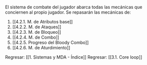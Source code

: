 
El sistema de combate del jugador abarca todas las mecánicas que conciernen al propio jugador. Se repasarán las mecánicas de:

1. [[4.2.1. M. de Atributos base]]
2. [[4.2.2. M. de Ataques]]
3. [[4.2.3. M. de Bloqueo]]
4. [[4.2.4. M. de Combo]]
5. [[4.2.5. Progreso del Bloody Combo]]
6. [[4.2.6. M. de Aturdimiento]]


Regresar: [[1. Sistemas y MDA - Índice]]
Regresar: [[3.1. Core loop]]